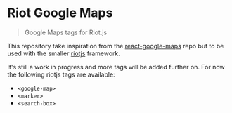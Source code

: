 # Riot Google Maps

> Google Maps tags for Riot.js

This repository take inspiration from the [react-google-maps](https://github.com/tomchentw/react-google-maps) repo but to be used with the smaller [riotjs](http://riotjs.com/) framework.

It's still a work in progress and more tags will be added further on. For now the following riotjs tags are available:

* ```<google-map>```
* ```<marker>```
* ```<search-box>```

